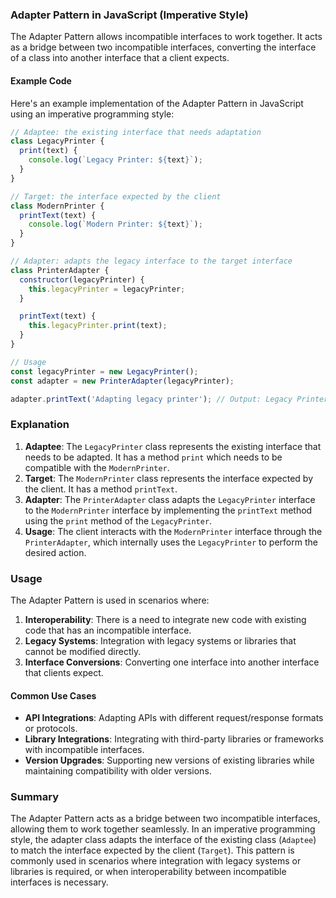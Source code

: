 ### Adapter Pattern in JavaScript (Imperative Style)

The Adapter Pattern allows incompatible interfaces to work together. It acts as a bridge between two incompatible interfaces, converting the interface of a class into another interface that a client expects.

#### Example Code

Here's an example implementation of the Adapter Pattern in JavaScript using an imperative programming style:

```javascript
// Adaptee: the existing interface that needs adaptation
class LegacyPrinter {
  print(text) {
    console.log(`Legacy Printer: ${text}`);
  }
}

// Target: the interface expected by the client
class ModernPrinter {
  printText(text) {
    console.log(`Modern Printer: ${text}`);
  }
}

// Adapter: adapts the legacy interface to the target interface
class PrinterAdapter {
  constructor(legacyPrinter) {
    this.legacyPrinter = legacyPrinter;
  }

  printText(text) {
    this.legacyPrinter.print(text);
  }
}

// Usage
const legacyPrinter = new LegacyPrinter();
const adapter = new PrinterAdapter(legacyPrinter);

adapter.printText('Adapting legacy printer'); // Output: Legacy Printer: Adapting legacy printer
```

### Explanation

1. **Adaptee**: The `LegacyPrinter` class represents the existing interface that needs to be adapted. It has a method `print` which needs to be compatible with the `ModernPrinter`.
2. **Target**: The `ModernPrinter` class represents the interface expected by the client. It has a method `printText`.
3. **Adapter**: The `PrinterAdapter` class adapts the `LegacyPrinter` interface to the `ModernPrinter` interface by implementing the `printText` method using the `print` method of the `LegacyPrinter`.
4. **Usage**: The client interacts with the `ModernPrinter` interface through the `PrinterAdapter`, which internally uses the `LegacyPrinter` to perform the desired action.

### Usage

The Adapter Pattern is used in scenarios where:

1. **Interoperability**: There is a need to integrate new code with existing code that has an incompatible interface.
2. **Legacy Systems**: Integration with legacy systems or libraries that cannot be modified directly.
3. **Interface Conversions**: Converting one interface into another interface that clients expect.

#### Common Use Cases

- **API Integrations**: Adapting APIs with different request/response formats or protocols.
- **Library Integrations**: Integrating with third-party libraries or frameworks with incompatible interfaces.
- **Version Upgrades**: Supporting new versions of existing libraries while maintaining compatibility with older versions.

### Summary

The Adapter Pattern acts as a bridge between two incompatible interfaces, allowing them to work together seamlessly. In an imperative programming style, the adapter class adapts the interface of the existing class (`Adaptee`) to match the interface expected by the client (`Target`). This pattern is commonly used in scenarios where integration with legacy systems or libraries is required, or when interoperability between incompatible interfaces is necessary.